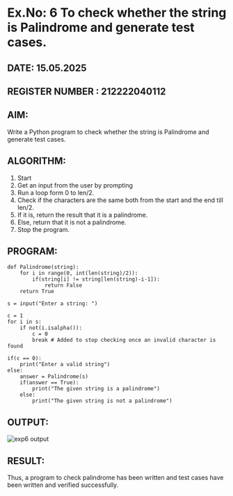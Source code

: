 # Ex.No: 6 To check whether the string is Palindrome and generate test cases.

## DATE: 15.05.2025                                                                        
## REGISTER NUMBER : 212222040112
## AIM: 
Write a Python program to check whether the string is Palindrome and generate test cases. 
## ALGORITHM:
1. Start
2. Get an input from the user by prompting 
3. Run a loop form 0 to len/2.
4. Check if the characters are the same both from the start and the end till len/2. 
5. If it is, return the result that it is a palindrome.
6. Else, return that it is not a palindrome. 
7. Stop the program.
## PROGRAM:

```
def Palindrome(string):
    for i in range(0, int(len(string)/2)): 
        if(string[i] != string[len(string)-i-1]): 
            return False 
    return True 

s = input("Enter a string: ") 

c = 1 
for i in s: 
    if not(i.isalpha()): 
        c = 0 
        break # Added to stop checking once an invalid character is found

if(c == 0): 
    print("Enter a valid string") 
else:
    answer = Palindrome(s)
    if(answer == True): 
        print("The given string is a palindrome") 
    else: 
        print("The given string is not a palindrome")
```

## OUTPUT:

![exp6 output](https://github.com/user-attachments/assets/4d055ed1-1404-42d9-8e98-97e4488aa16e)


## RESULT:
Thus, a program to check palindrome has been written and test cases have been written and verified successfully.
